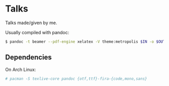 # Talks

Talks made/given by me.

Usually compiled with pandoc:

```bash
$ pandoc -t beamer --pdf-engine xelatex -V theme:metropolis $IN -o $OUT
```

## Dependencies

On Arch Linux:

```bash
# pacman -S texlive-core pandoc {otf,ttf}-fira-{code,mono,sans}
```
